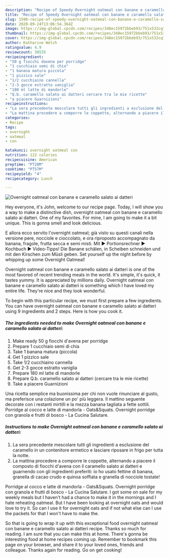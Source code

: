 ```yaml
---
description: "Recipe of Speedy Overnight oatmeal con banane e caramello salato ai datteri"
title: "Recipe of Speedy Overnight oatmeal con banane e caramello salato ai datteri"
slug: 1590-recipe-of-speedy-overnight-oatmeal-con-banane-e-caramello-salato-ai-datteri
date: 2020-09-24T13:06:54.364Z
image: https://img-global.cpcdn.com/recipes/348ec15972bbeb93/751x532cq70/overnight-oatmeal-con-banane-e-caramello-salato-ai-datteri-recipe-main-photo.jpg
thumbnail: https://img-global.cpcdn.com/recipes/348ec15972bbeb93/751x532cq70/overnight-oatmeal-con-banane-e-caramello-salato-ai-datteri-recipe-main-photo.jpg
cover: https://img-global.cpcdn.com/recipes/348ec15972bbeb93/751x532cq70/overnight-oatmeal-con-banane-e-caramello-salato-ai-datteri-recipe-main-photo.jpg
author: Katharine Welch
ratingvalue: 4.9
reviewcount: 38535
recipeingredient:
- "50 g fiocchi davena per porridge"
- "1 cucchiaio semi di chia"
- "1 banana matura piccola"
- "1 pizzico sale"
- "1/2 cucchiaino cannella"
- "2-3 gocce estratto vaniglia"
- "180 ml latte di mandorle"
- "Q.b. caramello salato ai datteri cercare tra le mie ricette"
- "a piacere Guarnizioni"
recipeinstructions:
- "La sera precedente mescolare tutti gli ingredienti a esclusione del caramello in un contenitore ermetico e lasciare riposare in frigo per tutta la notte."
- "La mattina procedere a comporre le coppette, alternando a piacere il composto di fiocchi d&#39;avena con il caramello salato ai datteri e guarnendo con gli ingredienti preferiti: io ho usato fettine di banana, granella di cacao crudo e quinoa soffiata e granella di nocciole tostate!"
categories:
- Recipe
tags:
- overnight
- oatmeal
- con

katakunci: overnight oatmeal con 
nutrition: 122 calories
recipecuisine: American
preptime: "PT20M"
cooktime: "PT57M"
recipeyield: "4"
recipecategory: Lunch

---
```



![Overnight oatmeal con banane e caramello salato ai datteri](https://img-global.cpcdn.com/recipes/348ec15972bbeb93/751x532cq70/overnight-oatmeal-con-banane-e-caramello-salato-ai-datteri-recipe-main-photo.jpg)

Hey everyone, it's John, welcome to our recipe page. Today, I will show you a way to make a distinctive dish, overnight oatmeal con banane e caramello salato ai datteri. One of my favorites. For mine, I am going to make it a bit unique. This is gonna smell and look delicious.

E allora ecco servito l&#39;overnight oatmeal; già visto su questi canali nella versione pere, nocciole e cioccolato, e ora riproposto accompagnato da banana, fragole, frutta secca e semi misti. Mit ► Portionsrechner ► Kochbuch ► Video-Tipps! Die Banane schälen, in Scheiben schneiden und mit den Kirschen zum Müsli geben. Set yourself up the night before by whipping up some Overnight Oatmeal!

Overnight oatmeal con banane e caramello salato ai datteri is one of the most favored of recent trending meals in the world. It's simple, it's quick, it tastes yummy. It is appreciated by millions daily. Overnight oatmeal con banane e caramello salato ai datteri is something which I have loved my entire life. They're nice and they look wonderful.


To begin with this particular recipe, we must first prepare a few ingredients. You can have overnight oatmeal con banane e caramello salato ai datteri using 9 ingredients and 2 steps. Here is how you cook it.

<!--inarticleads1-->

##### The ingredients needed to make Overnight oatmeal con banane e caramello salato ai datteri:

1. Make ready 50 g fiocchi d&#39;avena per porridge
1. Prepare 1 cucchiaio semi di chia
1. Take 1 banana matura (piccola)
1. Get 1 pizzico sale
1. Take 1/2 cucchiaino cannella
1. Get 2-3 gocce estratto vaniglia
1. Prepare 180 ml latte di mandorle
1. Prepare Q.b. caramello salato ai datteri (cercare tra le mie ricette)
1. Take a piacere Guarnizioni


Una ricetta semplice ma buonissima per chi non vuole rinunciare al gusto, ma preferisce una colazione un po&#39; più leggera. Il mattino seguente decorate con i restanti mirtilli e la mezza banana tagliata a fette sottili. Porridge al cocco e latte di mandorla - Oats&amp;Squats. Overnight porridge con granola e frutti di bosco - La Cucina Salutare. 

<!--inarticleads2-->

##### Instructions to make Overnight oatmeal con banane e caramello salato ai datteri:

1. La sera precedente mescolare tutti gli ingredienti a esclusione del caramello in un contenitore ermetico e lasciare riposare in frigo per tutta la notte.
1. La mattina procedere a comporre le coppette, alternando a piacere il composto di fiocchi d&#39;avena con il caramello salato ai datteri e guarnendo con gli ingredienti preferiti: io ho usato fettine di banana, granella di cacao crudo e quinoa soffiata e granella di nocciole tostate!


Porridge al cocco e latte di mandorla - Oats&amp;Squats. Overnight porridge con granola e frutti di bosco - La Cucina Salutare. I got some on sale for my weekly meals but I haven&#39;t had a chance to make it in the mornings and I hate reheating oatmeal. But I have been looking at overnight oats and would love to try it. So can I use it for overnight oats and if not what else can I use the packets for that I won&#39;t have to make the. 

So that is going to wrap it up with this exceptional food overnight oatmeal con banane e caramello salato ai datteri recipe. Thanks so much for reading. I am sure that you can make this at home. There's gonna be interesting food at home recipes coming up. Remember to bookmark this page on your browser, and share it to your loved ones, friends and colleague. Thanks again for reading. Go on get cooking!

